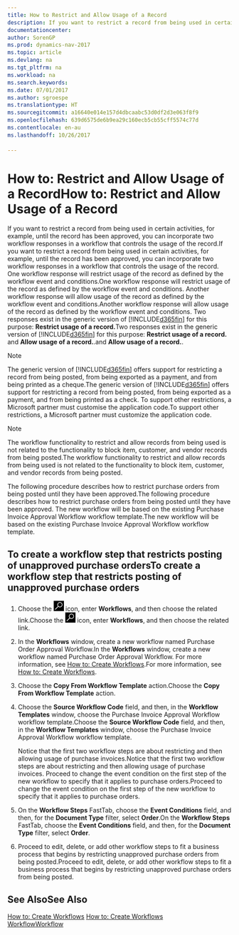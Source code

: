 ```yaml
---
title: How to Restrict and Allow Usage of a Record
description: If you want to restrict a record from being used in certain activities, for example, until the record has been approved, you can incorporate two workflow responses in a workflow that controls the usage of the record.
documentationcenter: 
author: SorenGP
ms.prod: dynamics-nav-2017
ms.topic: article
ms.devlang: na
ms.tgt_pltfrm: na
ms.workload: na
ms.search.keywords: 
ms.date: 07/01/2017
ms.author: sgroespe
ms.translationtype: HT
ms.sourcegitcommit: a16640e014e157d4dbcaabc53d0df2d3e063f8f9
ms.openlocfilehash: 639d6575de6b9ea29c160ecb5cb55cff5574c77d
ms.contentlocale: en-au
ms.lasthandoff: 10/26/2017

---
```

# <a name="how-to-restrict-and-allow-usage-of-a-record"></a><span data-ttu-id="422c3-103">How to: Restrict and Allow Usage of a Record</span><span class="sxs-lookup"><span data-stu-id="422c3-103">How to: Restrict and Allow Usage of a Record</span></span>
<span data-ttu-id="422c3-104">If you want to restrict a record from being used in certain activities, for example, until the record has been approved, you can incorporate two workflow responses in a workflow that controls the usage of the record.</span><span class="sxs-lookup"><span data-stu-id="422c3-104">If you want to restrict a record from being used in certain activities, for example, until the record has been approved, you can incorporate two workflow responses in a workflow that controls the usage of the record.</span></span> <span data-ttu-id="422c3-105">One workflow response will restrict usage of the record as defined by the workflow event and conditions.</span><span class="sxs-lookup"><span data-stu-id="422c3-105">One workflow response will restrict usage of the record as defined by the workflow event and conditions.</span></span> <span data-ttu-id="422c3-106">Another workflow response will allow usage of the record as defined by the workflow event and conditions.</span><span class="sxs-lookup"><span data-stu-id="422c3-106">Another workflow response will allow usage of the record as defined by the workflow event and conditions.</span></span> <span data-ttu-id="422c3-107">Two responses exist in the generic version of [!INCLUDE[d365fin](includes/d365fin_md.md)] for this purpose: **Restrict usage of a record.**</span><span class="sxs-lookup"><span data-stu-id="422c3-107">Two responses exist in the generic version of [!INCLUDE[d365fin](includes/d365fin_md.md)] for this purpose: **Restrict usage of a record.**</span></span> <span data-ttu-id="422c3-108">and **Allow usage of a record.**.</span><span class="sxs-lookup"><span data-stu-id="422c3-108">and **Allow usage of a record.**.</span></span>

> [!NOTE]  
>  <span data-ttu-id="422c3-109">The generic version of [!INCLUDE[d365fin](includes/d365fin_md.md)] offers support for restricting a record from being posted, from being exported as a payment, and from being printed as a cheque.</span><span class="sxs-lookup"><span data-stu-id="422c3-109">The generic version of [!INCLUDE[d365fin](includes/d365fin_md.md)] offers support for restricting a record from being posted, from being exported as a payment, and from being printed as a check.</span></span> <span data-ttu-id="422c3-110">To support other restrictions, a Microsoft partner must customise the application code.</span><span class="sxs-lookup"><span data-stu-id="422c3-110">To support other restrictions, a Microsoft partner must customize the application code.</span></span>  

> [!NOTE]  
>  <span data-ttu-id="422c3-111">The workflow functionality to restrict and allow records from being used is not related to the functionality to block item, customer, and vendor records from being posted.</span><span class="sxs-lookup"><span data-stu-id="422c3-111">The workflow functionality to restrict and allow records from being used is not related to the functionality to block item, customer, and vendor records from being posted.</span></span>

<span data-ttu-id="422c3-112">The following procedure describes how to restrict purchase orders from being posted until they have been approved.</span><span class="sxs-lookup"><span data-stu-id="422c3-112">The following procedure describes how to restrict purchase orders from being posted until they have been approved.</span></span> <span data-ttu-id="422c3-113">The new workflow will be based on the existing Purchase Invoice Approval Workflow workflow template.</span><span class="sxs-lookup"><span data-stu-id="422c3-113">The new workflow will be based on the existing Purchase Invoice Approval Workflow workflow template.</span></span>  

## <a name="to-create-a-workflow-step-that-restricts-posting-of-unapproved-purchase-orders"></a><span data-ttu-id="422c3-114">To create a workflow step that restricts posting of unapproved purchase orders</span><span class="sxs-lookup"><span data-stu-id="422c3-114">To create a workflow step that restricts posting of unapproved purchase orders</span></span>  
1. <span data-ttu-id="422c3-115">Choose the ![Search for Page or Report](media/ui-search/search_small.png "Search for Page or Report icon") icon, enter **Workflows**, and then choose the related link.</span><span class="sxs-lookup"><span data-stu-id="422c3-115">Choose the ![Search for Page or Report](media/ui-search/search_small.png "Search for Page or Report icon") icon, enter **Workflows**, and then choose the related link.</span></span>  
2. <span data-ttu-id="422c3-116">In the **Workflows** window, create a new workflow named Purchase Order Approval Workflow.</span><span class="sxs-lookup"><span data-stu-id="422c3-116">In the **Workflows** window, create a new workflow named Purchase Order Approval Workflow.</span></span> <span data-ttu-id="422c3-117">For more information, see [How to: Create Workflows](across-how-to-create-workflows.md).</span><span class="sxs-lookup"><span data-stu-id="422c3-117">For more information, see [How to: Create Workflows](across-how-to-create-workflows.md).</span></span>  
3. <span data-ttu-id="422c3-118">Choose the **Copy From Workflow Template** action.</span><span class="sxs-lookup"><span data-stu-id="422c3-118">Choose the **Copy From Workflow Template** action.</span></span>  
4. <span data-ttu-id="422c3-119">Choose the **Source Workflow Code** field, and then, in the **Workflow Templates** window, choose the Purchase Invoice Approval Workflow workflow template.</span><span class="sxs-lookup"><span data-stu-id="422c3-119">Choose the **Source Workflow Code** field, and then, in the **Workflow Templates** window, choose the Purchase Invoice Approval Workflow workflow template.</span></span>  

     <span data-ttu-id="422c3-120">Notice that the first two workflow steps are about restricting and then allowing usage of purchase invoices.</span><span class="sxs-lookup"><span data-stu-id="422c3-120">Notice that the first two workflow steps are about restricting and then allowing usage of purchase invoices.</span></span> <span data-ttu-id="422c3-121">Proceed to change the event condition on the first step of the new workflow to specify that it applies to purchase orders.</span><span class="sxs-lookup"><span data-stu-id="422c3-121">Proceed to change the event condition on the first step of the new workflow to specify that it applies to purchase orders.</span></span>  
5. <span data-ttu-id="422c3-122">On the **Workflow Steps** FastTab, choose the **Event Conditions** field, and then, for the **Document Type** filter, select **Order**.</span><span class="sxs-lookup"><span data-stu-id="422c3-122">On the **Workflow Steps** FastTab, choose the **Event Conditions** field, and then, for the **Document Type** filter, select **Order**.</span></span>  
6. <span data-ttu-id="422c3-123">Proceed to edit, delete, or add other workflow steps to fit a business process that begins by restricting unapproved purchase orders from being posted.</span><span class="sxs-lookup"><span data-stu-id="422c3-123">Proceed to edit, delete, or add other workflow steps to fit a business process that begins by restricting unapproved purchase orders from being posted.</span></span>  

## <a name="see-also"></a><span data-ttu-id="422c3-124">See Also</span><span class="sxs-lookup"><span data-stu-id="422c3-124">See Also</span></span>  
<span data-ttu-id="422c3-125">[How to: Create Workflows](across-how-to-create-workflows.md) </span><span class="sxs-lookup"><span data-stu-id="422c3-125">[How to: Create Workflows](across-how-to-create-workflows.md) </span></span>  
[<span data-ttu-id="422c3-126">Workflow</span><span class="sxs-lookup"><span data-stu-id="422c3-126">Workflow</span></span>](across-workflow.md)   

